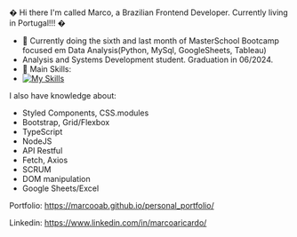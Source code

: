 � Hi there I'm called Marco, a Brazilian Frontend Developer. Currently living in Portugal!!! �

- 🔭 Currently doing the sixth and last month of MasterSchool Bootcamp focused em Data Analysis(Python, MySql, GoogleSheets, Tableau)
- Analysis and Systems Development student. Graduation in 06/2024.
- 🌱 Main Skills:
- 
  [![My Skills](https://skillicons.dev/icons?i=html,css,js,python,nodejs,react,sass,typescript,mysql)](https://skillicons.dev)

I also have knowledge about:

- Styled Components, CSS.modules
- Bootstrap, Grid/Flexbox
- TypeScript
- NodeJS
- API Restful
- Fetch, Axios
- SCRUM 
- DOM manipulation
- Google Sheets/Excel

Portfolio: https://marcooab.github.io/personal_portfolio/

Linkedin: https://www.linkedin.com/in/marcoaricardo/
